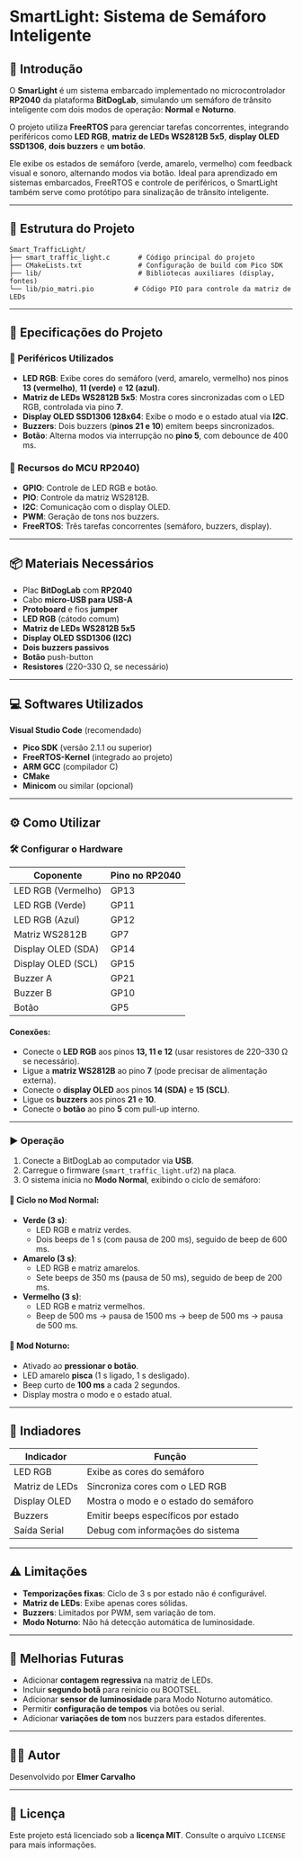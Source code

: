 # SmartLight: Sistema de Semáforo Inteligente

## 📘 Introdução

O **SmarLight** é um sistema embarcado implementado no microcontrolador **RP2040** da plataforma **BitDogLab**, simulando um semáforo de trânsito inteligente com dois modos de operação: **Normal** e **Noturno**.

O projeto utiliza **FreeRTOS** para gerenciar tarefas concorrentes, integrando periféricos como **LED RGB**, **matriz de LEDs WS2812B 5x5**, **display OLED SSD1306**, **dois buzzers** e **um botão**.

Ele exibe os estados de semáforo (verde, amarelo, vermelho) com feedback visual e sonoro, alternando modos via botão. Ideal para aprendizado em sistemas embarcados, FreeRTOS e controle de periféricos, o SmartLight também serve como protótipo para sinalização de trânsito inteligente.

---

## 📁 Estrutura do Projeto

```
Smart_TrafficLight/
├── smart_traffic_light.c       # Código principal do projeto
├── CMakeLists.txt              # Configuração de build com Pico SDK
├── lib/                        # Bibliotecas auxiliares (display, fontes)
└── lib/pio_matri.pio          # Código PIO para controle da matriz de LEDs
```

---

## 🧩 Epecificações do Projeto

### 🔌 Periféricos Utilizados

- **LED RGB**: Exibe cores do semáforo (verd, amarelo, vermelho) nos pinos **13 (vermelho)**, **11 (verde)** e **12 (azul)**.
- **Matriz de LEDs WS2812B 5x5**: Mostra cores sincronizadas com o LED RGB, controlada via pino **7**.
- **Display OLED SSD1306 128x64**: Exibe o modo e o estado atual via **I2C**.
- **Buzzers**: Dois buzzers (**pinos 21 e 10**) emitem beeps sincronizados.
- **Botão**: Alterna modos via interrupção no **pino 5**, com debounce de 400 ms.

### 🔧 Recursos do MCU RP2040)

- **GPIO**: Controle de LED RGB e botão.
- **PIO**: Controle da matriz WS2812B.
- **I2C**: Comunicação com o display OLED.
- **PWM**: Geração de tons nos buzzers.
- **FreeRTOS**: Três tarefas concorrentes (semáforo, buzzers, display).

---

## 📦 Materiais Necessários

- Plac **BitDogLab** com **RP2040**
- Cabo **micro-USB para USB-A**
- **Protoboard** e fios **jumper**
- **LED RGB** (cátodo comum)
- **Matriz de LEDs WS2812B 5x5**
- **Display OLED SSD1306 (I2C)**
- **Dois buzzers passivos**
- **Botão** push-button
- **Resistores** (220–330 Ω, se necessário)

---

## 💻 Softwares Utilizados

 **Visual Studio Code** (recomendado)
- **Pico SDK** (versão 2.1.1 ou superior)
- **FreeRTOS-Kernel** (integrado ao projeto)
- **ARM GCC** (compilador C)
- **CMake**
- **Minicom** ou similar (opcional)

---

## ⚙️ Como Utilizar

### 🛠️ Configurar o Hardware

| Coponente          | Pino no RP2040 |
|---------------------|----------------|
| LED RGB (Vermelho)  | GP13           |
| LED RGB (Verde)     | GP11           |
| LED RGB (Azul)      | GP12           |
| Matriz WS2812B      | GP7            |
| Display OLED (SDA)  | GP14           |
| Display OLED (SCL)  | GP15           |
| Buzzer A            | GP21           |
| Buzzer B            | GP10           |
| Botão               | GP5            |

#### Conexões:

- Conecte o **LED RGB** aos pinos **13, 11 e 12** (usar resistores de 220–330 Ω se necessário).
- Ligue a **matriz WS2812B** ao pino **7** (pode precisar de alimentação externa).
- Conecte o **display OLED** aos pinos **14 (SDA)** e **15 (SCL)**.
- Ligue os **buzzers** aos pinos **21** e **10**.
- Conecte o **botão** ao pino **5** com pull-up interno.

---

### ▶️ Operação

1. Conecte a BitDogLab ao computador via **USB**.
2. Carregue o firmware (`smart_traffic_light.uf2`) na placa.
3. O sistema inicia no **Modo Normal**, exibindo o ciclo de semáforo:

#### 🔄 Ciclo no Mod Normal:

- **Verde (3 s)**:
  - LED RGB e matriz verdes.
  - Dois beeps de 1 s (com pausa de 200 ms), seguido de beep de 600 ms.
- **Amarelo (3 s)**:
  - LED RGB e matriz amarelos.
  - Sete beeps de 350 ms (pausa de 50 ms), seguido de beep de 200 ms.
- **Vermelho (3 s)**:
  - LED RGB e matriz vermelhos.
  - Beep de 500 ms → pausa de 1500 ms → beep de 500 ms → pausa de 500 ms.

#### 🌙 Mod Noturno:

- Ativado ao **pressionar o botão**.
- LED amarelo **pisca** (1 s ligado, 1 s desligado).
- Beep curto de **100 ms** a cada 2 segundos.
- Display mostra o modo e o estado atual.

---

## 🔎 Indiadores

| Indicador     | Função                                   |
|---------------|-------------------------------------------|
| LED RGB       | Exibe as cores do semáforo               |
| Matriz de LEDs| Sincroniza cores com o LED RGB           |
| Display OLED  | Mostra o modo e o estado do semáforo     |
| Buzzers       | Emitir beeps específicos por estado      |
| Saída Serial  | Debug com informações do sistema         |

---

## ⚠️ Limitações

- **Temporizações fixas**: Ciclo de 3 s por estado não é configurável.
- **Matriz de LEDs**: Exibe apenas cores sólidas.
- **Buzzers**: Limitados por PWM, sem variação de tom.
- **Modo Noturno**: Não há detecção automática de luminosidade.

---

## 🚀 Melhorias Futuras

- Adicionar **contagem regressiva** na matriz de LEDs.
- Incluir **segundo botã** para reinício ou BOOTSEL.
- Adicionar **sensor de luminosidade** para Modo Noturno automático.
- Permitir **configuração de tempos** via botões ou serial.
- Adicionar **variações de tom** nos buzzers para estados diferentes.

---

## 👨‍💻 Autor

Desenvolvido por **Elmer Carvalho**

---

## 📄 Licença

Este projeto está licenciado sob a **licença MIT**. Consulte o arquivo `LICENSE` para mais informações.
